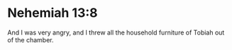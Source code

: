# Nehemiah 13:8

And I was very angry, and I threw all the household furniture of Tobiah out of the chamber.
